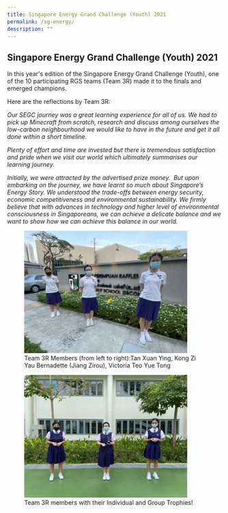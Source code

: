 ```yaml
---
title: Singapore Energy Grand Challenge (Youth) 2021
permalink: /sg-energy/
description: ""
---
```

## Singapore Energy Grand Challenge (Youth) 2021

In this year's edition of the Singapore Energy Grand Challenge (Youth), one of the 10 participating RGS teams (Team 3R) made it to the finals and emerged champions.

Here are the reflections by Team 3R:

_Our SEGC journey was a great learning experience for all of us. We had to pick up Minecraft from scratch, research and discuss among ourselves the low-carbon neighbourhood we would like to have in the future and get it all done within a short timeline._  

_Plenty of effort and time are invested but there is tremendous satisfaction and pride when we visit our world which ultimately summarises our learning journey._  

_Initially, we were attracted by the advertised prize money.  But upon embarking on the journey, we have learnt so much about Singapore’s Energy Story. We understood the trade-offs between energy security, economic competitiveness and environmental sustainability. We firmly believe that with advances in technology and higher level of environmental consciousness in Singaporeans, we can achieve a delicate balance and we want to show how we can achieve this balance in our world._

<figure>
<img src="/images/SEGC Finalists.jpg" style="width:90%">
<figcaption> Team 3R Members (from left to right):Tan Xuan Ying, Kong Zi Yau Bernadette (Jiang Zirou), Victoria Teo Yue Tong
 </figcaption>
</figure>

<figure>
<img src="/images/photo1629266131.jpeg" style="width:90%">
<figcaption> Team 3R members with their Individual and Group Trophies!
 </figcaption>
</figure>